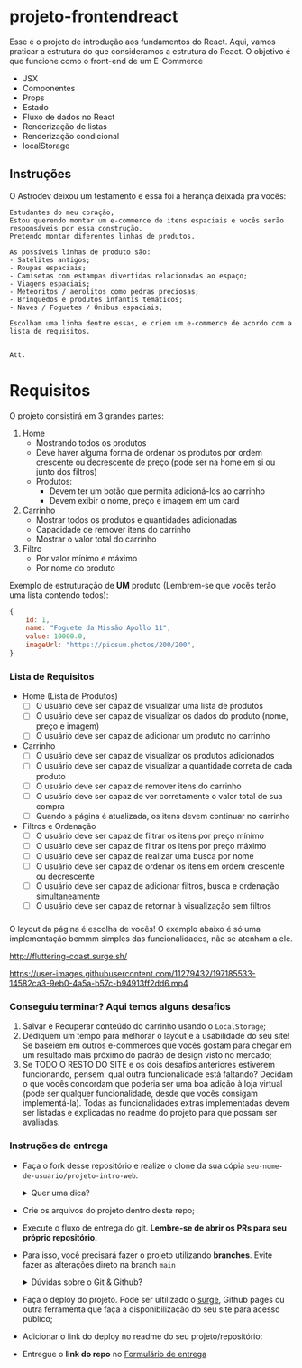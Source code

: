 # projeto-frontendreact

Esse é o projeto de introdução aos fundamentos do React. Aqui, vamos praticar a estrutura do que consideramos a estrutura do React. O objetivo é que funcione como o front-end de um E-Commerce

- JSX
- Componentes
- Props
- Estado
- Fluxo de dados no React
- Renderização de listas
- Renderização condicional
- localStorage

## Instruções

O Astrodev deixou um testamento e essa foi a herança deixada pra vocês:

```
Estudantes do meu coração,
Estou querendo montar um e-commerce de itens espaciais e vocês serão responsáveis por essa construção.
Pretendo montar diferentes linhas de produtos.

As possíveis linhas de produto são:
- Satélites antigos;
- Roupas espaciais;
- Camisetas com estampas divertidas relacionadas ao espaço;
- Viagens espaciais;
- Meteoritos / aerolitos como pedras preciosas;
- Brinquedos e produtos infantis temáticos;
- Naves / Foguetes / Ônibus espaciais;

Escolham uma linha dentre essas, e criem um e-commerce de acordo com a lista de requisitos.


Att.
```

# Requisitos

O projeto consistirá em 3 grandes partes:

1. Home
   - Mostrando todos os produtos
   - Deve haver alguma forma de ordenar os produtos por ordem crescente ou decrescente de preço (pode ser na home em si ou junto dos filtros)
   - Produtos:
     - Devem ter um botão que permita adicioná-los ao carrinho
     - Devem exibir o nome, preço e imagem em um card
2. Carrinho
   - Mostrar todos os produtos e quantidades adicionadas
   - Capacidade de remover itens do carrinho
   - Mostrar o valor total do carrinho
3. Filtro
   - Por valor mínimo e máximo
   - Por nome do produto

Exemplo de estruturação de **UM** produto (Lembrem-se que vocês terão uma lista contendo todos):

```jsx
{
	id: 1,
	name: "Foguete da Missão Apollo 11",
	value: 10000.0,
	imageUrl: "https://picsum.photos/200/200",
}
```

### Lista de Requisitos

- Home (Lista de Produtos)
  - [ ] O usuário deve ser capaz de visualizar uma lista de produtos
  - [ ] O usuário deve ser capaz de visualizar os dados do produto (nome, preço e imagem)
  - [ ] O usuário deve ser capaz de adicionar um produto no carrinho
- Carrinho
  - [ ] O usuário deve ser capaz de visualizar os produtos adicionados
  - [ ] O usuário deve ser capaz de visualizar a quantidade correta de cada produto
  - [ ] O usuário deve ser capaz de remover itens do carrinho
  - [ ] O usuário deve ser capaz de ver corretamente o valor total de sua compra
  - [ ] Quando a página é atualizada, os itens devem continuar no carrinho
- Filtros e Ordenação
  - [ ] O usuário deve ser capaz de filtrar os itens por preço mínimo
  - [ ] O usuário deve ser capaz de filtrar os itens por preço máximo
  - [ ] O usuário deve ser capaz de realizar uma busca por nome
  - [ ] O usuário deve ser capaz de ordenar os itens em ordem crescente ou decrescente
  - [ ] O usuário deve ser capaz de adicionar filtros, busca e ordenação simultaneamente
  - [ ] O usuário deve ser capaz de retornar à visualização sem filtros

###

O layout da página é escolha de vocês! O exemplo abaixo é só uma implementação bemmm simples das funcionalidades, não se atenham a ele.

http://fluttering-coast.surge.sh/

https://user-images.githubusercontent.com/11279432/197185533-14582ca3-9eb0-4a5a-b57c-b94913ff2dd6.mp4

### Conseguiu terminar? Aqui temos alguns **desafios**

1. Salvar e Recuperar conteúdo do carrinho usando o `LocalStorage`;
2. Dediquem um tempo para melhorar o layout e a usabilidade do seu site! Se baseiem em outros e-commerces que vocês gostam para chegar em um resultado mais próximo do padrão de design visto no mercado;
3. Se TODO O RESTO DO SITE e os dois desafios anteriores estiverem funcionando, pensem: qual outra funcionalidade está faltando? Decidam o que vocês concordam que poderia ser uma boa adição à loja virtual (pode ser qualquer funcionalidade, desde que vocês consigam implementá-la). Todas as funcionalidades extras implementadas devem ser listadas e explicadas no readme do projeto para que possam ser avaliadas.

### Instruções de entrega

- Faça o fork desse repositório e realize o clone da sua cópia `seu-nome-de-usuario/projeto-intro-web`.
   <details>
   <summary>Quer uma dica?</summary>
   <img src="https://firebasestorage.googleapis.com/v0/b/assets-conteudo.appspot.com/o/gerais%2Ffork.png?alt=media&token=7030e997-246a-41fe-a75f-2a2ced61e54d" alt="Como adicionar o projeto no repositório"/>
   </details>
- Crie os arquivos do projeto dentro deste repo;
- Execute o fluxo de entrega do git. **Lembre-se de abrir os PRs para seu próprio repositório.**
- Para isso, você precisará fazer o projeto utilizando **branches**. Evite fazer as alterações direto na branch `main`
    <details>
       <summary>Dúvidas sobre o Git & Github?</summary>
       <p>Adiciomos um vídeo explicando o <strong>processo de entrega</strong> [do fork ao pull request] no Material Assincrono da Aula de <a href="https://estudante.labenu.com.br/conteudos/tecnico/mod1/Git%20e%20Github">Git e Github</a>. Esse vídeo também exemplifica situações que podem acontecer durante o fluxo de utilização do Git.</p>
    </details>
- Faça o deploy do projeto. Pode ser ultilizado o [surge](https://labenu.notion.site/Deploy-de-front-React-com-Surge-f902a03ec1d247dc9af9aee5a1469d96), Github pages ou outra ferramenta que faça a disponibilização do seu site para acesso público;
- Adicionar o link do deploy no readme do seu projeto/repositório:

- Entregue o **link do repo** no [Formulário de entrega](https://forms.gle/S9XChPZravP3WdxL6)
